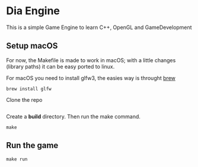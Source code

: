 # Dia Engine

This is a simple Game Engine to learn C++, OpenGL and GameDevelopment

## Setup macOS

For now, the Makefile is made to work in macOS; with a little changes (library paths) it can be easy ported to linux.

For macOS you need to install glfw3, the easies way is throught [brew](https://brew.sh/)

```
brew install glfw
```

Clone the repo

```
```

Create a **build** directory. Then run the make command.

```
make
```

## Run the game

```
make run
```
